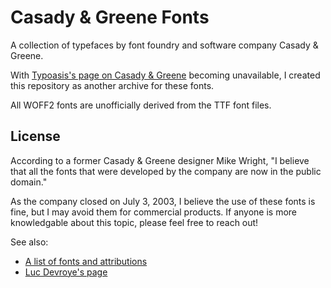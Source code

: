 # Casady & Greene Fonts

A collection of typefaces by font foundry and software company Casady & Greene.

With [Typoasis's page on Casady & Greene](https://moorstation.org/typoasis/designers/casady_greene/index.htm)
becoming unavailable, I created this repository as another archive for these fonts.

All WOFF2 fonts are unofficially derived from the TTF font files.

## License

According to a former Casady & Greene designer Mike Wright, "I believe that all the fonts
that were developed by the company are now in the public domain."

As the company closed on July 3, 2003, I believe the use of these fonts is fine, but I
may avoid them for commercial products. If anyone is more knowledgable about this topic,
please feel free to reach out!

See also:

- [A list of fonts and attributions](fonts.md)
- [Luc Devroye's page](https://luc.devroye.org/fonts-27509.html)
